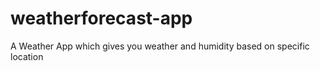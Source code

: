 # weatherforecast-app
A Weather App which gives you weather and humidity based on specific location

